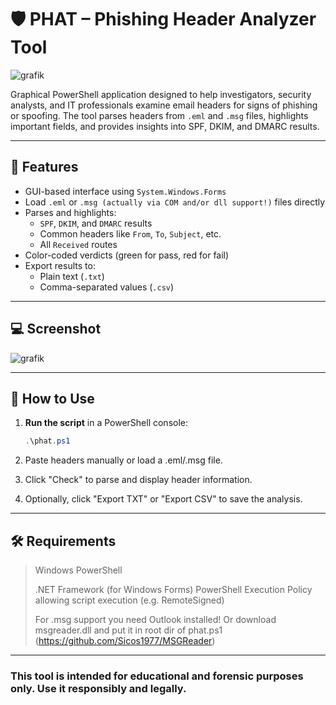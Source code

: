 # 🛡️ PHAT – Phishing Header Analyzer Tool

![grafik](https://github.com/user-attachments/assets/703b647f-ee1e-42bd-9c83-8d5bf0af6493)


Graphical PowerShell application designed to help investigators, security analysts, and IT professionals examine email headers for signs of phishing or spoofing. The tool parses headers from `.eml` and `.msg` files, highlights important fields, and provides insights into SPF, DKIM, and DMARC results.

---

## 🎯 Features

- GUI-based interface using `System.Windows.Forms`
- Load `.eml` or `.msg (actually via COM and/or dll support!)` files directly
- Parses and highlights:
  - `SPF`, `DKIM`, and `DMARC` results
  - Common headers like `From`, `To`, `Subject`, etc.
  - All `Received` routes
- Color-coded verdicts (green for pass, red for fail)
- Export results to:
  - Plain text (`.txt`)
  - Comma-separated values (`.csv`)

---

## 💻 Screenshot

![grafik](https://github.com/user-attachments/assets/d162b115-f20e-47cb-a0cf-aab76e422769)


---

## 🚀 How to Use

1. **Run the script** in a PowerShell console:
   ```powershell
   .\phat.ps1
   ```
2. Paste headers manually or load a .eml/.msg file.

3. Click "Check" to parse and display header information.

4. Optionally, click "Export TXT" or "Export CSV" to save the analysis.

---

## 🛠 Requirements

> Windows PowerShell
>
> .NET Framework (for Windows Forms)
> PowerShell Execution Policy allowing script execution (e.g. RemoteSigned)
>
> For .msg support you need Outlook installed! Or download msgreader.dll and put it in root dir of phat.ps1 (https://github.com/Sicos1977/MSGReader)
    
---

### This tool is intended for educational and forensic purposes only. Use it responsibly and legally.


